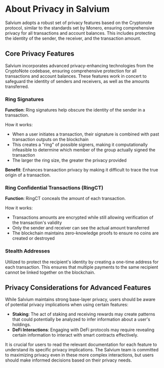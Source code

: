 # About Privacy in Salvium

Salvium adopts a robust set of privacy features based on the Cryptonote protocol, similar to the standards set by Monero, ensuring comprehensive privacy for all transactions and account balances. This includes protecting the identity of the sender, the receiver, and the transaction amount.

## Core Privacy Features

Salvium incorporates advanced privacy-enhancing technologies from the CryptoNote codebase, ensuring comprehensive protection for all transactions and account balances. These features work in concert to safeguard the identity of senders and receivers, as well as the amounts transferred.

### Ring Signatures

**Function**: Ring signatures help obscure the identity of the sender in a transaction.

How it works:
- When a user initiates a transaction, their signature is combined with past transaction outputs on the blockchain
- This creates a "ring" of possible signers, making it computationally infeasible to determine which member of the group actually signed the transaction
- The larger the ring size, the greater the privacy provided

**Benefit**: Enhances transaction privacy by making it difficult to trace the true origin of a transaction.

### Ring Confidential Transactions (RingCT)

**Function**: RingCT conceals the amount of each transaction.

How it works:
- Transactions amounts are encrypted while still allowing verification of the transaction's validity
- Only the sender and receiver can see the actual amount transferred
- The blockchain maintains zero-knowledge proofs to ensure no coins are created or destroyed

### Stealth Addresses

Utilized to protect the recipient's identity by creating a one-time address for each transaction. This ensures that multiple payments to the same recipient cannot be linked together on the blockchain.

## Privacy Considerations for Advanced Features

While Salvium maintains strong base-layer privacy, users should be aware of potential privacy implications when using certain features:

- **Staking**: The act of staking and receiving rewards may create patterns that could potentially be analyzed to infer information about a user's holdings.
- **DeFi Interactions**: Engaging with DeFi protocols may require revealing certain information to interact with smart contracts effectively.

It is crucial for users to read the relevant documentation for each feature to understand its specific privacy implications. The Salvium team is committed to maximizing privacy even in these more complex interactions, but users should make informed decisions based on their privacy needs.
